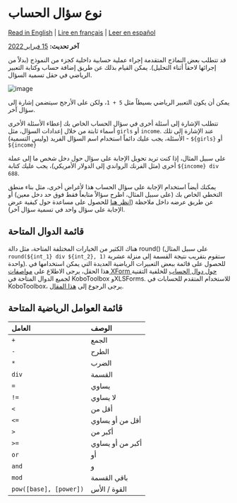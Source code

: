 # نوع سؤال الحساب
<a href="../calculate_questions.html">Read in English</a> | <a href="../fr/calculate_questions.html">Lire en français</a> | <a href="../es/calculate_questions.html">Leer en español</a>

**آخر تحديث:**
<a href="https://github.com/kobotoolbox/docs/blob/511ea4cb3c698a4b45e7c2b4efd1af4e356e811f/source/calculate_questions.md" class="reference">15
فبراير 2022</a>

قد تتطلب بعض النماذج المتقدمة إجراء عملية حسابية داخلية كجزء من النموذج (بدلاً من إجرائها لاحقاً أثناء التحليل). يمكن القيام بذلك عن طريق إضافة حساب وكتابة التعبير الرياضي في حقل تسمية السؤال.

![image](/images/calculate_questions/calculation.gif)

يمكن أن يكون التعبير الرياضي بسيطاً مثل `5 + 1`، ولكن على الأرجح سيتضمن إشارة إلى سؤال آخر.

تتطلب الإشارة إلى أسئلة أخرى في سؤال الحساب الخاص بك إعطاء الأسئلة الأخرى أسماء ثابتة من خلال إعدادات السؤال، مثل `girls` أو `income`. عند الإشارة إلى تلك الأسئلة، يجب عليك دائماً استخدام اسم السؤال الفريد (وليس التسمية) - `${girls}` أو `${income}`

على سبيل المثال، إذا كنت تريد تحويل الإجابة على سؤال حول دخل شخص ما إلى عملة أخرى (مثل الفرنك الرواندي إلى الدولار الأمريكي)، يجب عليك كتابة `${income} div 688`.

يمكنك أيضاً استخدام الإجابة على سؤال الحساب هذا لأغراض أخرى، مثل بناء منطق التخطي الخاص بك (على سبيل المثال، اطرح سؤالاً متابعاً فقط فوق حد دخل معين) أو عن طريق عرضه داخل ملاحظة ([انظر هنا](responses_inside_question.md) للحصول على مساعدة حول كيفية عرض الإجابة على سؤال واحد في تسمية سؤال آخر).

## قائمة الدوال المتاحة

هناك الكثير من الخيارات المختلفة المتاحة، مثل دالة round() (على سبيل المثال `round(${int_1} div ${int_2}, 1)` ستقوم بتقريب نتيجة القسمة إلى منزلة عشرية واحدة). للحصول على قائمة ببعض التعبيرات الرياضية العديدة التي يمكن استخدامها في هذا الحقل، يرجى الاطلاع على [مواصفات XForm حول دوال الحساب](https://docs.getodk.org/form-operators-functions/) للخلفية التقنية لجميع الدوال المتاحة في KoboToolbox وXLSForms. للاستخدام المتقدم للحسابات في KoboToolbox، يرجى الرجوع إلى [هذا المقال](advanced_calculate.md).

## قائمة العوامل الرياضية المتاحة

| العامل                 | الوصف                           |
| :--------------------- | :------------------------------ |
| `+`                    | الجمع                           |
| `-`                    | الطرح                           |
| `*`                    | الضرب                           |
| `div`                  | القسمة                          |
| `=`                    | يساوي                           |
| `!=`                   | لا يساوي                        |
| `<`                    | أقل من                          |
| `<=`                   | أقل من أو يساوي                 |
| `>`                    | أكبر من                         |
| `>=`                   | أكبر من أو يساوي                |
| `or`                   | أو                              |
| `and`                  | و                               |
| `mod`                  | باقي القسمة                     |
| `pow([base], [power])` | القوة / الأس                    |